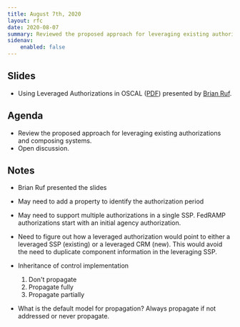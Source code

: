 ```yaml
---
title: August 7th, 2020
layout: rfc
date: 2020-08-07
summary: Reviewed the proposed approach for leveraging existing authorizations and composing systems.
sidenav:
    enabled: false
---
```


## Slides

- Using Leveraged Authorizations in OSCAL ([PDF](/presentations/oscal-leveraged-authorizations-v3.pdf)) presented by [Brian Ruf](https://github.com/brian-ruf).

## Agenda

- Review the proposed approach for leveraging existing authorizations and composing systems.
- Open discussion.

## Notes

- Brian Ruf presented the slides

- May need to add a property to identify the authorization period
- May need to support multiple authorizations in a single SSP. FedRAMP authorizations start with an initial agency authorization.
- Need to figure out how a leveraged authorization would point to either a leveraged SSP (existing) or a leveraged CRM (new). This would avoid the need to duplicate component information in the leveraging SSP.
- Inheritance of control implementation
    1. Don't propagate
    1. Propagate fully
    1. Propagate partially
- What is the default model for propagation? Always propagate if not addressed or never propagate.
